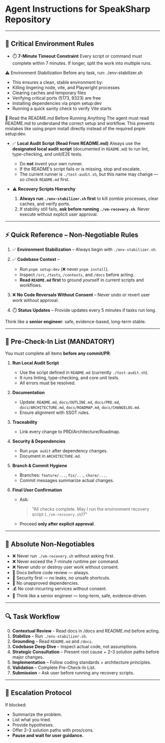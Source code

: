 # Agent Instructions for SpeakSharp Repository

---

## 🚨 Critical Environment Rules

* ⏱️ **7-Minute Timeout Constraint**
  Every script or command must complete within 7 minutes. If longer, split the work into multiple runs.

⚠️ Environment Stabilization
  Before any task, run:
    ./env-stabilizer.sh
  
  * This ensures a clean, stable environment by:
  * Killing lingering node, vite, and Playwright processes
  * Clearing caches and temporary files
  * Verifying critical ports (5173, 9323) are free
  * Installing dependencies via pnpm setup:dev
  * Running a quick sanity check to verify Vite starts

📖 Read the README.md Before Running Anything
  The agent must read README.md to understand the correct setup and workflow.
  This prevents mistakes like using pnpm install directly instead of the required pnpm setup:dev.

* ✅ **Local Audit Script (Read From README.md)**
  Always use the **designated local audit script** (documented in `README.md`) to run lint, type-checking, and unit/E2E tests.

  * Do **not** invent your own runner.
  * If the README’s script fails or is missing, stop and escalate.
  * The current runner is `./test-audit.sh`, but this name may change — so check `README.md` first.

* ⚠️ **Recovery Scripts Hierarchy**

  1. **Always run `./env-stabilizer.sh` first** to kill zombie processes, clear caches, and verify ports.
  2. If stability still fails, **ask before running `./vm-recovery.sh`**. Never execute without explicit user approval.

---

## ⚡ Quick Reference – Non-Negotiable Rules

1. ✅ **Environment Stabilization** – Always begin with `./env-stabilizer.sh`.
2. ✅ **Codebase Context** –

   * Run `pnpm setup:dev` (❌ never `pnpm install`).
   * Inspect `/src`, `/tests`, `/contexts`, and `/docs` before acting.
   * **Read `README.md` first** to ground yourself in current scripts and workflows.
3. ❌ **No Code Reversals Without Consent** – Never undo or revert user work without approval.
4. ⏱️ **Status Updates** – Provide updates every 5 minutes if tasks run long.

Think like a **senior engineer**: safe, evidence-based, long-term stable.

---

## 🚦 Pre-Check-In List (MANDATORY)

You must complete all items **before any commit/PR**:

1. **Run Local Audit Script**

   * Use the script defined in `README.md` (currently `./test-audit.sh`).
   * It runs linting, type-checking, and core unit tests.
   * All errors must be resolved.

2. **Documentation**

   * Update: `README.md`, `docs/OUTLINE.md`, `docs/PRD.md`, `docs/ARCHITECTURE.md`, `docs/ROADMAP.md`, `docs/CHANGELOG.md`.
   * Ensure alignment with SSOT rules.

3. **Traceability**

   * Link every change to PRD/Architecture/Roadmap.

4. **Security & Dependencies**

   * Run `pnpm audit` after dependency changes.
   * Document in `ARCHITECTURE.md`.

5. **Branch & Commit Hygiene**

   * Branches: `feature/...`, `fix/...`, `chore/...`.
   * Commit messages summarize actual changes.

6. **Final User Confirmation**

   * Ask:

     > "All checks complete. May I run the environment recovery script (`./vm-recovery.sh`)?"

   * Proceed **only after explicit approval**.

---

## 🚨 Absolute Non-Negotiables

* ❌ Never run `./vm-recovery.sh` without asking first.
* ❌ Never exceed the 7-minute runtime per command.
* ❌ Never undo or destroy user work without consent.
* 📄 Docs before code review — always.
* 🔐 Security first — no leaks, no unsafe shortcuts.
* 🧩 No unapproved dependencies.
* 💰 No cost-incurring services without consent.
* 🧠 Think like a senior engineer — long-term, safe, evidence-driven.

---

## 🔍 Task Workflow

0. **Contextual Review** - Read docs in /docs and README.md before acting.
1. **Stabilize** – Run `./env-stabilizer.sh`.
2. **Grounding** – Read `README.md` and `/docs`.
3. **Codebase Deep Dive** – Inspect actual code, not assumptions.
4. **Strategic Consultation** – Present root cause + 2–3 solution paths before major changes.
5. **Implementation** – Follow coding standards + architecture principles.
6. **Validation** – Complete Pre-Check-In List.
7. **Submission** – Ask user before running any recovery scripts.

---

## 📢 Escalation Protocol

If blocked:

* Summarize the problem.
* List what you tried.
* Provide hypotheses.
* Offer 2–3 solution paths with pros/cons.
* **Pause and wait for user guidance.**
